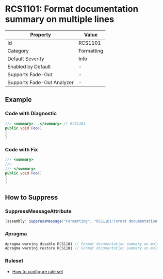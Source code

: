 # RCS1101: Format documentation summary on multiple lines

| Property                    | Value      |
| --------------------------- | ---------- |
| Id                          | RCS1101    |
| Category                    | Formatting |
| Default Severity            | Info       |
| Enabled by Default          | \-         |
| Supports Fade\-Out          | \-         |
| Supports Fade\-Out Analyzer | \-         |

## Example

### Code with Diagnostic

```csharp
/// <summary>...</summary> // RCS1101
public void Foo()
{
}
```

### Code with Fix

```csharp
/// <summary>
/// ...
/// </summary>
public void Foo()
{
}
```

## How to Suppress

### SuppressMessageAttribute

```csharp
[assembly: SuppressMessage("Formatting", "RCS1101:Format documentation summary on multiple lines.", Justification = "<Pending>")]
```

### \#pragma

```csharp
#pragma warning disable RCS1101 // Format documentation summary on multiple lines.
#pragma warning restore RCS1101 // Format documentation summary on multiple lines.
```

### Ruleset

* [How to configure rule set](../HowToConfigureAnalyzers.md)
